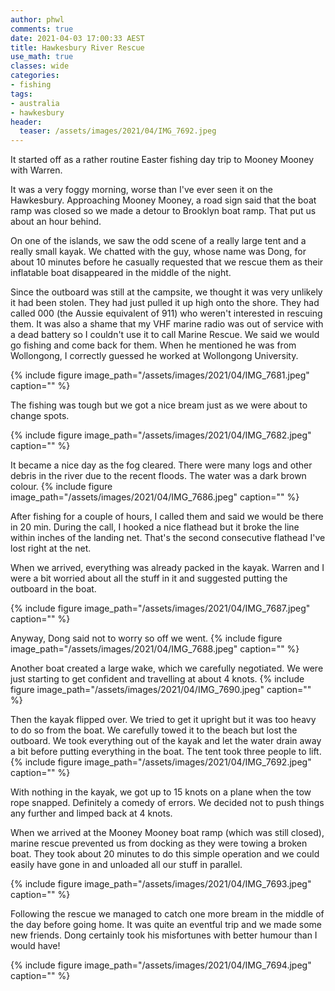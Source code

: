 ```yaml
---
author: phwl
comments: true
date: 2021-04-03 17:00:33 AEST
title: Hawkesbury River Rescue
use_math: true
classes: wide
categories:
- fishing
tags:
- australia
- hawkesbury
header:
  teaser: /assets/images/2021/04/IMG_7692.jpeg
---
```

It started off as a rather routine Easter fishing day trip to Mooney Mooney with Warren.

It was a very foggy morning, worse than I've ever seen it on the Hawkesbury.
Approaching Mooney Mooney, a road sign said that the boat ramp was closed so we made a detour to Brooklyn boat ramp. That put us about an hour behind.

On one of the islands, we saw the odd scene of a really large tent and
a really small kayak. We chatted with the guy, whose name was Dong, for about 10 minutes before he casually requested that we rescue them as their inflatable boat disappeared in the middle of the night.

Since the outboard was still at the campsite, we thought it was very unlikely it had
been stolen. They had just pulled it up high onto the shore. 
They had called 000 (the Aussie equivalent of 911) who weren't interested in rescuing them. It was also
a shame that my VHF marine radio was out of service with a dead battery so I couldn't
use it to call Marine Rescue.  We said we would go fishing and come back for them.
When he mentioned he was from Wollongong, I correctly guessed he worked at Wollongong University.

{% include figure image_path="/assets/images/2021/04/IMG_7681.jpeg" caption="" %}

The fishing was tough but we got a nice bream just as we were about to change spots. 

{% include figure image_path="/assets/images/2021/04/IMG_7682.jpeg" caption="" %}

It became a nice day as the fog cleared. There were many logs and other debris
in the river due to the recent floods. The water was a dark brown colour.
{% include figure image_path="/assets/images/2021/04/IMG_7686.jpeg" caption="" %}

After fishing for a couple of hours, I called them and said we would be there in 20
min. During the call, I hooked a nice flathead but it broke the line within inches
of the landing net. That's the second consecutive flathead I've lost right at
the net.

When we arrived, everything was already packed in the kayak. Warren and I were
a bit worried about all the stuff in it and suggested putting the outboard in the
boat. 

{% include figure image_path="/assets/images/2021/04/IMG_7687.jpeg" caption="" %}

Anyway, Dong said not to worry so off we went.
{% include figure image_path="/assets/images/2021/04/IMG_7688.jpeg" caption="" %}

Another boat created a large wake, which we carefully negotiated. We were just 
starting to get confident and travelling at about 4 knots.
{% include figure image_path="/assets/images/2021/04/IMG_7690.jpeg" caption="" %}

Then the kayak flipped over. We tried to get it upright but it was too heavy to 
do so from the boat. We carefully towed it to the beach but lost the outboard.
We took everything out of the kayak and let the water drain away a bit before putting
everything in the boat. The tent took three people to lift.
{% include figure image_path="/assets/images/2021/04/IMG_7692.jpeg" caption="" %}

With nothing in the kayak, we got up to 15 knots 
on a plane when the tow rope snapped. Definitely
a comedy of errors. We decided not to push things any further and limped back at
4 knots. 

When we arrived at the Mooney Mooney boat ramp (which was still closed), marine rescue prevented us from docking as they were towing a broken boat. They took about 20 minutes to do this simple operation and we could easily have gone in and unloaded all our stuff in
parallel.

{% include figure image_path="/assets/images/2021/04/IMG_7693.jpeg" caption="" %}

Following the rescue we managed to catch one more bream in the middle of the day before going home. It was quite
an eventful trip and we made some new friends. Dong certainly took his misfortunes with better humour than I would have!

{% include figure image_path="/assets/images/2021/04/IMG_7694.jpeg" caption="" %}

